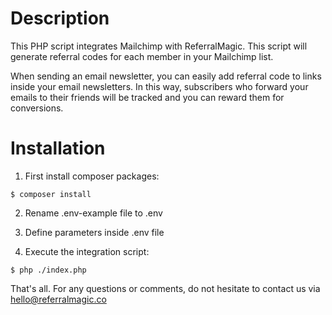 # Description

This PHP script integrates Mailchimp with ReferralMagic. This script will generate referral codes for each member in your Mailchimp list.

When sending an email newsletter, you can easily add referral code to links inside your email newsletters. In this way, subscribers who forward your emails to their friends will be tracked and you can reward them for conversions.

# Installation

1. First install composer packages:

`$ composer install`

2. Rename .env-example file to .env

3. Define parameters inside .env file

4. Execute the integration script:

`$ php ./index.php`

That's all. For any questions or comments, do not hesitate to contact us via hello@referralmagic.co

